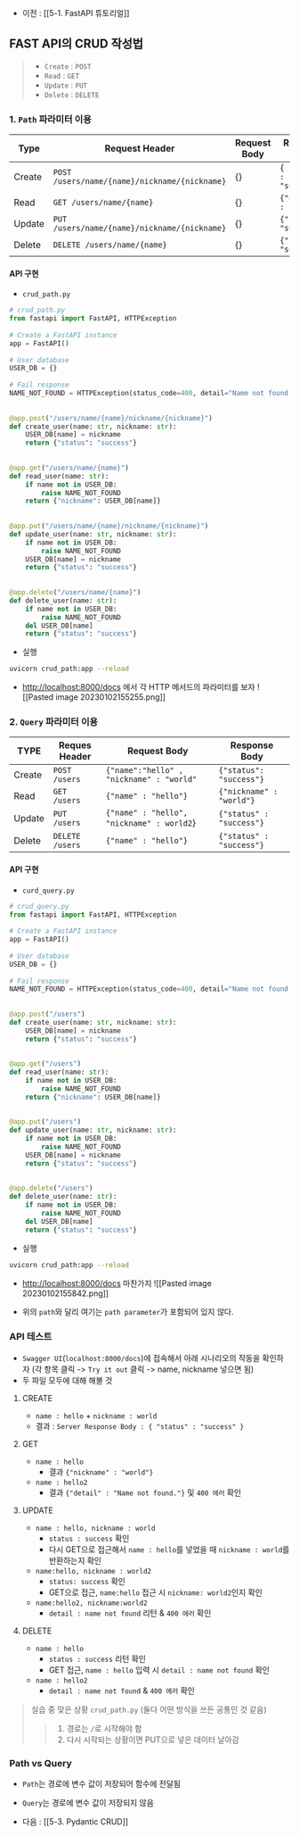 - 이전 : [[5-1. FastAPI 튜토리얼]]
## FAST API의 CRUD 작성법
> - `Create` : `POST`
> - `Read` : `GET`
> - `Update` : `PUT`
> - `Delete` : `DELETE`

### 1.  `Path` 파라미터 이용
| Type   | Request Header                                | Request Body | Response Boddy            |
| ------ | --------------------------------------------- | ------------ | ------------------------- |
| Create | `POST /users/name/{name}/nickname/{nickname}` | {}           | `{ "status" : "success"}` |
| Read   | `GET /users/name/{name}`                      | {}           | `{"nickname" : "world"}`  |
| Update | `PUT /users/name/{name}/nickname/{nickname}`  | {}           | `{"status" : "success"}`  |
| Delete | `DELETE /users/name/{name}`                   | {}           | `{"status" : "success"}`                          |

#### API 구현
- `crud_path.py`
```python
# crud_path.py  
from fastapi import FastAPI, HTTPException  
  
# Create a FastAPI instance  
app = FastAPI()  
  
# User database  
USER_DB = {}  
  
# Fail response  
NAME_NOT_FOUND = HTTPException(status_code=400, detail="Name not found.")  
  
  
@app.post("/users/name/{name}/nickname/{nickname}")  
def create_user(name: str, nickname: str):  
	USER_DB[name] = nickname  
	return {"status": "success"}  
	  
  
@app.get("/users/name/{name}")  
def read_user(name: str):  
	if name not in USER_DB:  
		raise NAME_NOT_FOUND  
	return {"nickname": USER_DB[name]}  
  
  
@app.put("/users/name/{name}/nickname/{nickname}")  
def update_user(name: str, nickname: str):  
	if name not in USER_DB:  
		raise NAME_NOT_FOUND  
	USER_DB[name] = nickname  
	return {"status": "success"}  
  
  
@app.delete("/users/name/{name}")  
def delete_user(name: str):  
	if name not in USER_DB:  
		raise NAME_NOT_FOUND  
	del USER_DB[name]  
	return {"status": "success"}
```

- 실행
```sh
uvicorn crud_path:app --reload
```
- [http://localhost:8000/docs](http://localhost:8000/docs) 에서 각 HTTP 메서드의 파라미터를 보자 
![[Pasted image 20230102155255.png]]

### 2. `Query` 파라미터 이용

| TYPE   | Reques Header   | Request Body                              | Response Body            |
| ------ | --------------- | ----------------------------------------- | ------------------------ |
| Create | `POST /users`   | `{"name":"hello" , "nickname" : "world"`  | `{"status": "success"}`  |
| Read   | `GET /users`    | `{"name" : "hello"}`                      | `{"nickname" : "world"}` |
| Update | `PUT /users`    | `{"name" : "hello", "nickname" : world2`} | `{"status" : "success"}` |
| Delete | `DELETE /users` | `{"name" : "hello"}`                      | `{"status" : "success"}` |

#### API 구현
- `curd_query.py`
```python
# crud_query.py  
from fastapi import FastAPI, HTTPException  
  
# Create a FastAPI instance  
app = FastAPI()  
  
# User database  
USER_DB = {}  
  
# Fail response  
NAME_NOT_FOUND = HTTPException(status_code=400, detail="Name not found.")  
  
  
@app.post("/users")  
def create_user(name: str, nickname: str):  
	USER_DB[name] = nickname  
	return {"status": "success"}  
  
  
@app.get("/users")  
def read_user(name: str):  
	if name not in USER_DB:  
		raise NAME_NOT_FOUND  
	return {"nickname": USER_DB[name]}  
  
  
@app.put("/users")  
def update_user(name: str, nickname: str):  
	if name not in USER_DB:  
		raise NAME_NOT_FOUND  
	USER_DB[name] = nickname  
	return {"status": "success"}  
  
  
@app.delete("/users")  
def delete_user(name: str):  
	if name not in USER_DB:  
		raise NAME_NOT_FOUND   
	del USER_DB[name]  
	return {"status": "success"}
```

- 실행
```sh
uvicorn crud_path:app --reload
```
- [http://localhost:8000/docs](http://localhost:8000/docs) 마찬가지
![[Pasted image 20230102155842.png]]

- 위의 `path`와 달리 여기는 `path parameter`가 포함되어 있지 않다.

### API 테스트
- `Swagger UI`(`localhost:8000/docs`)에 접속해서 아래 시나리오의 작동을 확인하자 (각 항목 클릭 -> `Try it out`  클릭 -> name, nickname 넣으면 됨)
- 두 파일 모두에 대해 해볼 것 

1. CREATE
	- `name : hello`  + `nickname : world`
	- 결과 : `Server Response Body : { "status" : "success" }`

2. GET
	- `name : hello` 
		- 결과 `{"nickname" : "world"}`
	- `name : hello2`
		- 결과 `{"detail" : "Name not found."}` 및 `400 에러` 확인

3. UPDATE
	- `name : hello, nickname : world`
		- `status : success` 확인
		- 다시 GET으로 접근해서 `name : hello`를 넣었을 때 `nickname : world`를 반환하는지 확인
	- `name:hello, nickname : world2`
		- `status: success` 확인
		- GET으로 접근, `name:hello` 접근 시 `nickname: world2`인지 확인
	- `name:hello2, nickname:world2` 
		- `detail : name not found` 리턴 & `400 에러` 확인

4. DELETE
	- `name : hello`
		- `status : success` 리턴 확인
		- GET 접근, `name : hello` 입력 시 `detail : name not found` 확인
	- `name : hello2`
		- `detail : name not found` & `400 에러` 확인

> 실습 중 맞은 상황
> `crud_path.py`
> (둘다 어떤 방식을 쓰든 공통인 것 같음)
>> 1. 경로는 `/`로 시작해야 함
>> 2. 다시 시작되는 상황이면 PUT으로 넣은 데이터 날아감

### Path vs Query
- `Path`는 경로에 변수 값이 저장되어 함수에 전달됨
- `Query`는 경로에 변수 값이 저장되지 않음 

- 다음 : [[5-3. Pydantic CRUD]]